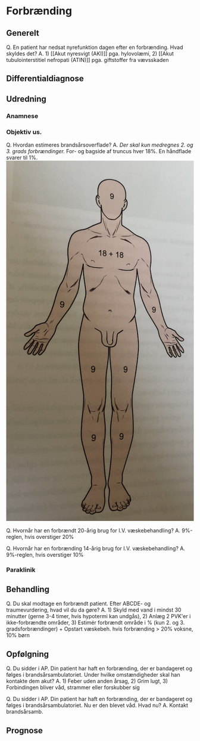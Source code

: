 # Forbrænding 
## Generelt
Q. En patient har nedsat nyrefunktion dagen efter en forbrænding. Hvad skyldes det? 
A. 1) [[Akut nyresvigt (AKI)]] pga. hylovolæmi, 2) [[Akut tubulointerstitiel nefropati (ATIN)]] pga. giftstoffer fra vævsskaden

## Differentialdiagnose


## Udredning
### Anamnese

### Objektiv us.
Q. Hvordan estimeres brandsårsoverflade?
A. *Der skal kun medregnes 2. og 3. grads forbrændinger.* For- og bagside af truncus hver 18%. En håndflade svarer til 1%.
![](BearImages/7361EB29-7636-479B-A1FF-44059D48994C-54388-0000815AAC45F501/859611A8-84ED-46A2-83E0-37ADCCC17534.png)

Q. Hvornår har en forbrændt 20-årig brug for I.V. væskebehandling?
A. 9%-reglen, hvis overstiger 20%

Q. Hvornår har en forbrænding 14-årig brug for I.V. væskebehandling?
A. 9%-reglen, hvis overstiger 10%

### Paraklinik

## Behandling
Q. Du skal modtage en forbrændt patient. Efter ABCDE- og traumevurdering, hvad vil du da gøre?
A. 1) Skyld med vand i mindst 30 minutter (gerne 3-4 timer, hvis hypotermi kan undgås), 2) Anlæg 2 PVK'er i ikke-forbrændte områder, 3) Estimér forbrændt område i % (kun 2. og 3. gradsforbrændinger) + Opstart væskebeh. hvis forbrænding > 20% voksne, 10% børn

## Opfølgning
Q. Du sidder i AP. Din patient har haft en forbrænding, der er bandageret og følges i brandsårsambulatoriet. Under hvilke omstændigheder skal han kontakte dem akut?
A. 1) Feber uden anden årsag, 2) Grim lugt, 3) Forbindingen bliver våd, strammer eller forskubber sig

Q. Du sidder i AP. Din patient har haft en forbrænding, der er bandageret og følges i brandsårsambulatoriet. Nu er den blevet våd. Hvad nu?
A. Kontakt brandsårsamb.

## Prognose
 

<!-- #anki/tag/med/Orto #anki/deck/Medicine #anki/tag/med/Acute care# -->

<!-- {BearID:8E4C1804-50BD-4DF4-B422-6D052067D7AC-54388-00008061799EBD5A} -->
